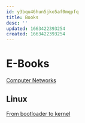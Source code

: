 ```yaml
---
id: y3bqu46hun5jko5af0mqpfq
title: Books
desc: ''
updated: 1663422393254
created: 1663422393254
---
```



# E-Books

[Computer Networks](https://www.networksfromscratch.com/)

## Linux

[From bootloader to kernel](https://0xax.gitbooks.io/linux-insides/content/Booting/linux-bootstrap-1.html)